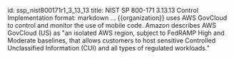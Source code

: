 id: ssp_nist800171r1_3_13_13
title: NIST SP 800-171 3.13.13 Control Implementation
format: markdown
...
{{organization}} uses AWS GovCloud to control and monitor the use of mobile code. Amazon describes AWS GovCloud (US) as "an isolated AWS region, subject to FedRAMP High and Moderate baselines, that allows customers to host sensitive Controlled Unclassified Information (CUI) and all types of regulated workloads."

